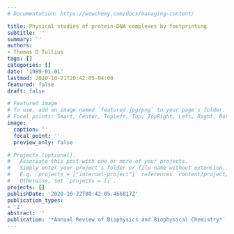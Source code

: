 ```yaml
---
# Documentation: https://wowchemy.com/docs/managing-content/

title: Physical studies of protein-DNA complexes by footprinting
subtitle: ''
summary: ''
authors:
- Thomas D Tullius
tags: []
categories: []
date: '1989-01-01'
lastmod: 2020-10-21T20:42:05-04:00
featured: false
draft: false

# Featured image
# To use, add an image named `featured.jpg/png` to your page's folder.
# Focal points: Smart, Center, TopLeft, Top, TopRight, Left, Right, BottomLeft, Bottom, BottomRight.
image:
  caption: ''
  focal_point: ''
  preview_only: false

# Projects (optional).
#   Associate this post with one or more of your projects.
#   Simply enter your project's folder or file name without extension.
#   E.g. `projects = ["internal-project"]` references `content/project/deep-learning/index.md`.
#   Otherwise, set `projects = []`.
projects: []
publishDate: '2020-10-22T00:42:05.466817Z'
publication_types:
- '2'
abstract: ''
publication: '*Annual Review of Biophysics and Biophysical Chemistry*'
---
```

